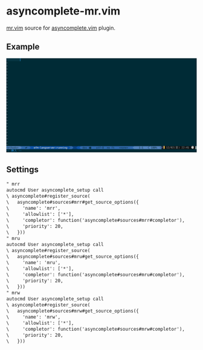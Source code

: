 # asyncomplete-mr.vim

[mr.vim](https://github.com/lambdalisue/mr.vim) source for [asyncomplete.vim](https://github.com/prabirshrestha/asyncomplete.vim) plugin.

## Example

![example 1](https://github.com/tsuyoshicho/asyncomplete-mr.vim/blob/assets/images/example1.gif)

## Settings

```vim
" mrr
autocmd User asyncomplete_setup call
\ asyncomplete#register_source(
\   asyncomplete#sources#mrr#get_source_options({
\     'name': 'mrr',
\     'allowlist': ['*'],
\     'completor': function('asyncomplete#sources#mrr#completor'),
\     'priority': 20,
\   }))
" mru
autocmd User asyncomplete_setup call
\ asyncomplete#register_source(
\   asyncomplete#sources#mru#get_source_options({
\     'name': 'mru',
\     'allowlist': ['*'],
\     'completor': function('asyncomplete#sources#mru#completor'),
\     'priority': 20,
\   }))
" mrw
autocmd User asyncomplete_setup call
\ asyncomplete#register_source(
\   asyncomplete#sources#mrw#get_source_options({
\     'name': 'mrw',
\     'allowlist': ['*'],
\     'completor': function('asyncomplete#sources#mrw#completor'),
\     'priority': 20,
\   }))
```
